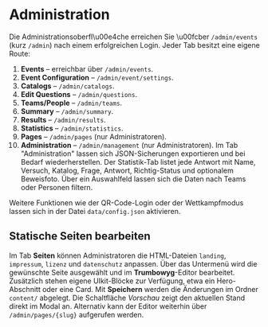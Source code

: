 # Administration

Die Administrationsoberfl\u00e4che erreichen Sie \u00fcber `/admin/events` (kurz `/admin`) nach einem erfolgreichen Login. Jeder Tab besitzt eine eigene Route:

1. **Events** – erreichbar über `/admin/events`.
2. **Event Configuration** – `/admin/event/settings`.
3. **Catalogs** – `/admin/catalogs`.
4. **Edit Questions** – `/admin/questions`.
5. **Teams/People** – `/admin/teams`.
6. **Summary** – `/admin/summary`.
7. **Results** – `/admin/results`.
8. **Statistics** – `/admin/statistics`.
9. **Pages** – `/admin/pages` (nur Administratoren).
10. **Administration** – `/admin/management` (nur Administratoren).
Im Tab "Administration" lassen sich JSON-Sicherungen exportieren und bei Bedarf wiederherstellen.
Der Statistik-Tab listet jede Antwort mit Name, Versuch, Katalog, Frage, Antwort, Richtig-Status und optionalem Beweisfoto. Über ein Auswahlfeld lassen sich die Daten nach Teams oder Personen filtern.

Weitere Funktionen wie der QR-Code-Login oder der Wettkampfmodus lassen sich in der Datei `data/config.json` aktivieren.

## Statische Seiten bearbeiten

Im Tab **Seiten** können Administratoren die HTML-Dateien `landing`, `impressum`, `lizenz` und `datenschutz` anpassen. Über das Untermenü wird die gewünschte Seite ausgewählt und im **Trumbowyg**-Editor bearbeitet. Zusätzlich stehen eigene UIkit-Blöcke zur Verfügung, etwa ein Hero-Abschnitt oder eine Card. Mit **Speichern** werden die Änderungen im Ordner `content/` abgelegt. Die Schaltfläche *Vorschau* zeigt den aktuellen Stand direkt im Modal an. Alternativ kann der Editor weiterhin über `/admin/pages/{slug}` aufgerufen werden.
